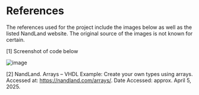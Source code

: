 # References

The references used for the project include the images below as well as the listed NandLand website. The original source of the images is not known for certain.

[1] Screenshot of code below

![image]()

[2] NandLand. Arrays – VHDL Example: Create your own types using arrays. Accessed at: https://nandland.com/arrays/. Date Accessed: approx. April 5, 2025.

